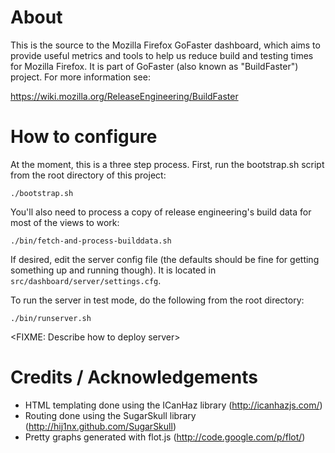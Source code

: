# About

This is the source to the Mozilla Firefox GoFaster dashboard, which aims
to provide useful metrics and tools to help us reduce build and testing times
for Mozilla Firefox. It is part of GoFaster (also known as "BuildFaster")
project. For more information see: 

https://wiki.mozilla.org/ReleaseEngineering/BuildFaster

# How to configure

At the moment, this is a three step process. First, run the bootstrap.sh script
from the root directory of this project:

    ./bootstrap.sh

You'll also need to process a copy of release engineering's build data for most of the
views to work:

    ./bin/fetch-and-process-builddata.sh

If desired, edit the server config file (the defaults should be fine for
getting something up and running though). It is located in
`src/dashboard/server/settings.cfg`.

To run the server in test mode, do the following from the root directory:

    ./bin/runserver.sh

<FIXME: Describe how to deploy server>

# Credits / Acknowledgements

* HTML templating done using the ICanHaz library (http://icanhazjs.com/)
* Routing done using the SugarSkull library (http://hij1nx.github.com/SugarSkull)
* Pretty graphs generated with flot.js (http://code.google.com/p/flot/)
